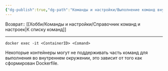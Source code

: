 ```yaml
---
{"dg-publish":true,"dg-path":"Команды и настройки/Выполнение команд внутри контейнера Docker.md","permalink":"/komandy-i-nastrojki/vypolnenie-komand-vnutri-kontejnera-docker/","updated":"2024-09-03T16:10:05+03:00"}
---
```


Возврат:: [[Хобби/Команды и настройки/Справочник команд и настроек\|К списку команд]]

---

```shell
docker exec -it <ContainerID> <Comand>
```

Некоторые контейнеры могут не поддерживать часть команд для выполнения во внутреннем окружении, это зависит от того как сформирован Dockerfile.